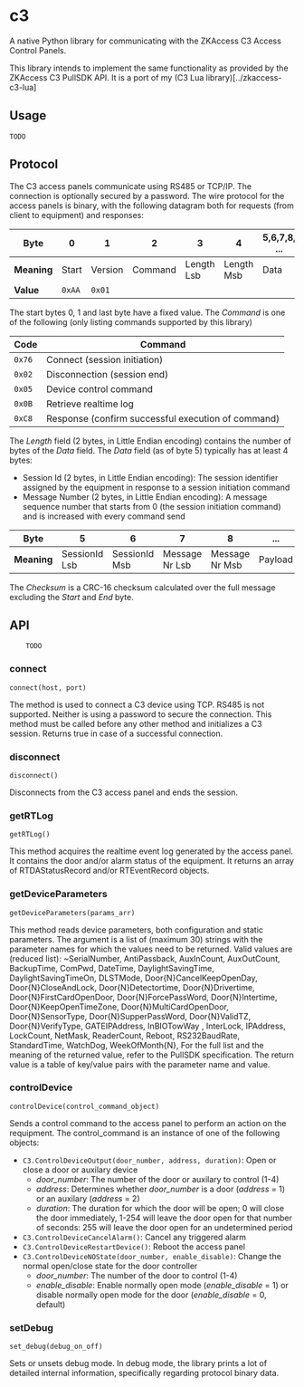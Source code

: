 # c3
A native Python library for communicating with the ZKAccess C3 Access Control Panels.

This library intends to implement the same functionality as provided by the ZKAccess C3 PullSDK API.
It is a port of my (C3 Lua library)[../zkaccess-c3-lua]

## Usage
```
TODO
```

## Protocol
The C3 access panels communicate using RS485 or TCP/IP. The connection is optionally secured by a password.
The wire protocol for the access panels is binary, with the following datagram both for requests (from client to equipment) and responses:

Byte        | 0      | 1       | 2       | 3          | 4          | 5,6,7,8, ...  | n-2, n-1 | n
------------|--------|---------|---------|------------|------------|---------------|----------|-----
**Meaning** | Start  | Version | Command | Length Lsb | Length Msb | Data          | Checksum | End
**Value**   | `0xAA` | `0x01`  |         |            |            |               |          | `0x55`

The start bytes 0, 1 and last byte have a fixed value.
The *Command* is one of the following (only listing commands supported by this library)

Code   | Command
-------|--------
`0x76` | Connect (session initiation)
`0x02` | Disconnection (session end)
`0x05` | Device control command
`0x0B` | Retrieve realtime log
`0xC8` | Response (confirm successful execution of command)

The *Length* field (2 bytes, in Little Endian encoding) contains the number of bytes of the *Data* field.
The *Data* field (as of byte 5) typically has at least 4 bytes:
- Session Id (2 bytes, in Little Endian encoding): The session identifier assigned by the equipment in response to a session initiation command
- Message Number (2 bytes, in Little Endian encoding): A message sequence number that starts from 0 (the session initiation command) and is increased with every command send

Byte        | 5             | 6             | 7              | 8              | ...
------------|---------------|---------------|----------------|----------------|--------
**Meaning** | SessionId Lsb | SessionId Msb | Message Nr Lsb | Message Nr Msb | Payload

The *Checksum* is a CRC-16 checksum calculated over the full message excluding the *Start* and *End* byte.

## API
```
    TODO
```

### connect
```
connect(host, port)
```

The method is used to connect a C3 device using TCP. RS485 is not supported. Neither is using a password to secure the connection. This method must be called before any other method and initializes a C3 session.
Returns true in case of a successful connection.

### disconnect
```
disconnect()
```

Disconnects from the C3 access panel and ends the session.

### getRTLog
```
getRTLog()
```

This method acquires the realtime event log generated by the access panel. It contains the door and/or alarm status of the equipment.
It returns an array of RTDAStatusRecord and/or RTEventRecord objects.

### getDeviceParameters
```
getDeviceParameters(params_arr)
```

This method reads device parameters, both configuration and static parameters.
The argument is a list of (maximum 30) strings with the parameter names for which the values need to be returned. Valid values are (reduced list):
   ~SerialNumber, AntiPassback, AuxInCount, AuxOutCount, BackupTime, ComPwd, DateTime, DaylightSavingTime, DaylightSavingTimeOn, DLSTMode, Door{N}CancelKeepOpenDay, Door{N}CloseAndLock, Door{N}Detectortime, Door{N}Drivertime, Door{N}FirstCardOpenDoor, Door{N}ForcePassWord, Door{N}Intertime, Door{N}KeepOpenTimeZone, Door{N}MultiCardOpenDoor, Door{N}SensorType, Door{N}SupperPassWord, Door{N}ValidTZ, Door{N}VerifyType, GATEIPAddress, InBIOTowWay , InterLock, IPAddress, LockCount, NetMask, ReaderCount, Reboot, RS232BaudRate, StandardTime, WatchDog, WeekOfMonth{N},
For the full list and the meaning of the returned value, refer to the PullSDK specification.
The return value is a table of key/value pairs with the parameter name and value.

### controlDevice
```
controlDevice(control_command_object)
```

Sends a control command to the access panel to perform an action on the requipment. The control_command is an instance of one of the following objects:
- `C3.ControlDeviceOutput(door_number, address, duration)`: Open or close a door or auxilary device
  - *door_number*: The number of the door or auxilary to control (1-4)
  - *address*: Determines whether *door_number* is a door (*address* = 1) or an auxilary (*address* = 2)
  - *duration*: The duration for which the door will be open; 0 will close the door immediately, 1-254 will leave the door open for that number of seconds: 255 will leave the door open for an undetermined period
- `C3.ControlDeviceCancelAlarm()`: Cancel any triggered alarm
- `C3.ControlDeviceRestartDevice()`: Reboot the access panel
- `C3.ControlDeviceNOState(door_number, enable_disable)`: Change the normal open/close state for the door controller
  - *door_number*: The number of the door to control (1-4)
  - *enable_disable*: Enable normally open mode (*enable_disable* = 1) or disable normally open mode for the door (*enable_disable* = 0, default)

### setDebug
```
set_debug(debug_on_off)
```

Sets or unsets debug mode. In debug mode, the library prints a lot of detailed internal information, specifically regarding protocol binary data.
